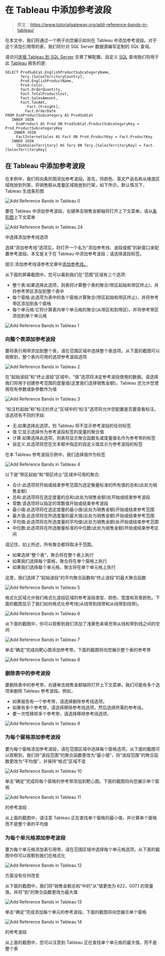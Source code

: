 # 在 Tableau 中添加参考波段

> 原文：<https://www.tutorialgateway.org/add-reference-bands-in-tableau/>

在本文中，我们将通过一个例子向您展示如何在 Tableau 中添加参考波段。对于这个添加引用带的表，我们将针对 SQL Server 数据源编写定制的 SQL 查询。

请访问[连接 Tableau 到 SQL Server](https://www.tutorialgateway.org/connecting-tableau-to-sql-server/) 文章了解配置。自定义 [SQL](https://www.tutorialgateway.org/sql/) 查询我们将用于此 [Tableau](https://www.tutorialgateway.org/tableau/) 报告的是:

```
SELECT ProdSubCat.EnglishProductSubcategoryName, 
	   Tery.[SalesTerritoryCountry], 
	   Prod.EnglishProductName, 
	   Prod.Color, 
	   Fact.OrderQuantity, 
	   Fact.TotalProductCost, 
	   Fact.SalesAmount, 
	   Fact.TaxAmt, 
          Fact.[Freight],
         Fact.OrderDate
FROM DimProductSubcategory AS ProdSubCat
   INNER JOIN
     DimProduct AS Prod ON ProdSubCat.ProductSubcategoryKey = Prod.ProductSubcategoryKey 
    INNER JOIN
     FactInternetSales AS Fact ON Prod.ProductKey = Fact.ProductKey 
   INNER JOIN
     [DimSalesTerritory] AS Tery ON Tery.[SalesTerritoryKey] = Fact.[SalesTerritoryKey]
```

## 在 Tableau 中添加参考波段

在本例中，我们将向条形图添加参考波段。首先，将颜色、英文产品名称从维度区域拖放到列架，将销售额从度量区域拖放到行架，如下所示。默认情况下，Tableau 生成条形图

![Add Reference Bands in Tableau 0](img/9dde9f96f54776eeee4f3e1f1d14a01c.png)

要在 Tableau 中添加参考波段，右键单击销售金额轴将打开上下文菜单。请从[条形图](https://www.tutorialgateway.org/bar-chart-in-tableau/)上下文菜单

![Add Reference Bands in Tableau 24](img/88b6c0ad463227a9410be12b100acba5.png)

中选择添加参考线选项

选择“添加参考线”选项后，将打开一个名为“添加参考线、波段或框”的新窗口来配置参考波段。本文是关于在 Tableau 中添加参考波段；请选择波段标签。

提示:添加参考线请参考文章中[添加参考线。](https://www.tutorialgateway.org/add-reference-lines-in-tableau/)

从下面的屏幕截图中，您可以看到我们在“范围”区域有三个选项:

*   整个表:如果选择此选项，则表将计算整个表的聚合(带区起始和带区终止)，并将参考带区添加到整个表中
*   每个窗格:此选项为表中的各个窗格计算聚合(带区起始和带区终止)，并将参考带区添加到各个窗格
*   每个单元格:它将计算表内单个单元格的聚合(从带区和到带区)，并将参考带区添加到单个单元格

![Add Reference Bands in Tableau 1](img/01c5fd7112431882e8da345f15eb7194.png)

### 向整个表添加参考波段

要将表引用带添加到整个表，请在范围区域中选择整个表选项。从下面的截图可以观察到，整个表内可用的选项参考波段选项

![Add Reference Bands in Tableau 2](img/835f99478cdba6d04b4a3bdaedb39ee5.png)

在“起始波段”和“终止波段”区域中，“值”选项将决定参考波段使用的数据。请选择我们将用于创建参考范围的度量值(这里我们选择销售金额)。Tableau 还允许您使用现有参数或新参数作为值

![Add Reference Bands in Tableau 3](img/0e622751045e0f79dcd5550a366b27cd.png)

“标注栏起始”和“标注栏终止”区域中的“标注”选项将允许您配置是否要查看标注。该选项有不同的字段:

*   无:如果选择此选项，则 Tableau 将不显示参考波段的任何标签
*   值:它显示选择作为参考波段标签的度量的聚合值
*   计算:如果选择此选项，则表将显示聚合函数名或度量值名作为参考带的标签
*   自定义:此选项将您在文本框中指定的自定义值显示为参考波段的标签

在本 Tableau 参考波段示例中，我们选择值作为标签

![Add Reference Bands in Tableau 4](img/1310b54dc79185a8817598bc25dba442.png)

以下是“带区起始”和“带区终止”区域中可用的聚合:

*   合计:此选项将开始或结束参考范围为选定衡量标准的所有值的总和(此处为销售金额)
*   总和:此选项将在选定度量的总和(此处为销售金额)处开始或结束参考波段
*   常数:该选项将以指定的常数值开始或结束参考波段
*   最小值:此选项将在选定度量的最小值(此处为销售金额)开始或结束参考范围
*   最大值:此选项将在所选度量的最大值(此处为销售金额)开始或结束参考范围
*   平均值:此选项将在所选度量的平均值(此处为销售金额)处开始或结束参考范围
*   中位数:此选项将在所选衡量标准的中位数(此处为销售金额)开始或结束参考区间

请记住，如上所述，所有聚合都将取决于范围。

*   如果选择“整个表”，聚合将在整个表上执行
*   如果我们选择每个窗格，聚合将在单个窗格上执行
*   如果我们选择每个单元格，聚合将在单个单元格上执行

这里，我们选择了“起始波段”的平均聚合函数和“终止波段”的最大聚合函数

![Add Reference Bands in Tableau 5](img/47c3d322ce9ff0869682a408eec43dd0.png)

格式化区域允许我们格式化波段区域的参考波段类型、颜色、宽度和背景颜色。下面的截图显示了我们如何格式化参考线(从线带到线带和从线带到线带)。

![Add Reference Bands in Tableau 6](img/dbba68c275b5c460c4deaba6b20f86c6.png)

从下面的截图中，你可以观察到我们添加了浅黄色来填充带从线和带到线之间的空间

![Add Reference Bands in Tableau 7](img/b1dbe1cb23a3a2d1bce64c416e5431c3.png)

单击“确定”完成向靶心图添加参考带。下面的截图将向您展示整个表的参考带

![Add Reference Bands in Tableau 8](img/4d9b99c9b2e4a6c9cd2c12f113b612dc.png)

### 删除表中的参考波段

要删除表中的参考带，右键单击销售金额轴将打开上下文菜单。我们可能有多个选项来删除 Tableau 参考波段。例如，

*   如果报告有一个参考带，请选择删除参考线选项。
*   如果有多个参考带，请选择移除参考线选项，然后选择所需的参考线。
*   要一次性移除多个参考带，请选择移除参考线选项。

![Add Reference Bands in Tableau 9](img/75d05107fef8ba68383e0b7e14baedab.png)

### 为每个窗格添加参考波段

要为每个窗格添加参考波段，请在范围区域中选择每个窗格选项。从下面的截图可以观察到，我们将“波段范围”的聚合函数更改为“最小值”，将“波段范围”的聚合函数更改为“平均值”，并保持“格式”区域不变

![Add Reference Bands in Tableau 10](img/b81399b147c0e28da0459ade73ec1073.png)

单击“确定”完成将每个窗格的参考带添加到靶心图。下面的截图将向您展示单个窗格

![Add Reference Bands in Tableau 11](img/62bb6bf0307ec9a08d8afc898de72501.png)

的参考波段

从上面的截图中，请注意 Tableau 正在查找单个窗格的最小值，并计算单个窗格而不是整个表的平均值

### 为每个单元格添加参考波段

要为每个单元格添加表引用带，请在范围区域中选择每个单元格选项。从下面的截图中你可以观察到我们在格式化

![Add Reference Bands in Tableau 12](img/18f1514315e4b00a91e4125474efa3ab.png)

方面没有任何改变

从下面的截图中，我们将“销售金额总和”中的“从”值更改为 622，007.1 的常量值，并将“到”的聚合函数更改为最大值

![Add Reference Bands in Tableau 13](img/47c7d0a439566e468b698584f06af565.png)

单击“确定”完成添加每个单元的参考波段。下面的截图将向您展示单个窗格

![Add Reference Bands in Tableau 14](img/7a961e9f689290cad85aa95745548ba1.png)

的参考波段

从上面的截图中，您可以注意到 Tableau 正在查找单个单元格的最大值，而不是整个表